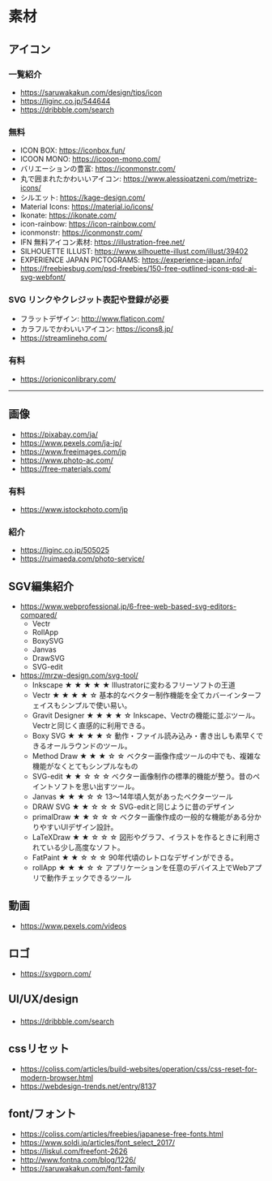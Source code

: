 
# 素材


## アイコン

### 一覧紹介

- https://saruwakakun.com/design/tips/icon
- https://liginc.co.jp/544644
- https://dribbble.com/search


### 無料

- ICON BOX: https://iconbox.fun/
- ICOON MONO: https://icooon-mono.com/
- バリエーションの豊富: https://iconmonstr.com/
- 丸で囲まれたかわいいアイコン: https://www.alessioatzeni.com/metrize-icons/
- シルエット: https://kage-design.com/
- Material Icons: https://material.io/icons/
- Ikonate: https://ikonate.com/
- icon-rainbow: https://icon-rainbow.com/
- iconmonstr: https://iconmonstr.com/
- IFN 無料アイコン素材: https://illustration-free.net/
- SILHOUETTE ILLUST: https://www.silhouette-illust.com/illust/39402
- EXPERIENCE JAPAN PICTOGRAMS: https://experience-japan.info/
- https://freebiesbug.com/psd-freebies/150-free-outlined-icons-psd-ai-svg-webfont/

### SVG リンクやクレジット表記や登録が必要

- フラットデザイン: http://www.flaticon.com/
- カラフルでかわいいアイコン: https://icons8.jp/
- https://streamlinehq.com/


### 有料

- https://orioniconlibrary.com/


- - -   


## 画像

- https://pixabay.com/ja/
- https://www.pexels.com/ja-jp/
- https://www.freeimages.com/jp
- https://www.photo-ac.com/
- https://free-materials.com/


### 有料
- https://www.istockphoto.com/jp


### 紹介

- https://liginc.co.jp/505025
- https://ruimaeda.com/photo-service/


## SGV編集紹介

- https://www.webprofessional.jp/6-free-web-based-svg-editors-compared/  
  - Vectr
  - RollApp
  - BoxySVG
  - Janvas
  - DrawSVG 
  - SVG-edit
- https://mrzw-design.com/svg-tool/  
  - Inkscape ★ ★ ★ ★ ★	 Illustratorに変わるフリーソフトの王道
  - Vectr	★ ★ ★ ★ ☆	 基本的なベクター制作機能を全てカバーインターフェイスもシンプルで使い易い。
  - Gravit Designer	★ ★ ★ ★ ☆	 Inkscape、Vectrの機能に並ぶツール。Vectrと同じく直感的に利用できる。
  - Boxy SVG	★ ★ ★ ★ ☆	 動作・ファイル読み込み・書き出しも素早くできるオールラウンドのツール。
  - Method Draw	★ ★ ★ ☆ ☆	 ベクター画像作成ツールの中でも、複雑な機能がなくとてもシンプルなもの
  - SVG-edit	★ ★ ☆ ☆ ☆	 ベクター画像制作の標準的機能が整う。昔のペイントソフトを思い出すツール。
  - Janvas	★ ★ ★ ☆ ☆	 13〜14年頃人気があったベクターツール
  - DRAW SVG	★ ★ ☆ ☆ ☆	 SVG-editと同じように昔のデザイン
  - primalDraw	★ ★ ☆ ☆ ☆	 ベクター画像作成の一般的な機能がある分かりやすいUIデザイン設計。
  - LaTeXDraw	★ ★ ☆ ☆ ☆	 図形やグラフ、イラストを作るときに利用されている少し高度なソフト。
  - FatPaint	★ ★ ☆ ☆ ☆	 90年代頃のレトロなデザインができる。
  - rollApp	★ ★ ★ ☆ ☆	 アプリケーションを任意のデバイス上でWebアプリで動作チェックできるツール


## 動画

- https://www.pexels.com/videos



## ロゴ

- https://svgporn.com/



## UI/UX/design

### 


- https://dribbble.com/search



## cssリセット

- https://coliss.com/articles/build-websites/operation/css/css-reset-for-modern-browser.html
- https://webdesign-trends.net/entry/8137



## font/フォント

- https://coliss.com/articles/freebies/japanese-free-fonts.html
- https://www.soldi.jp/articles/font_select_2017/
- https://liskul.com/freefont-2626
- http://www.fontna.com/blog/1226/
- https://saruwakakun.com/font-family

